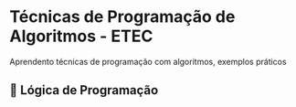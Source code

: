 # Técnicas de Programação de Algoritmos - ETEC
Aprendento técnicas de programação com algoritmos, exemplos práticos 

## 📌 Lógica de Programação
